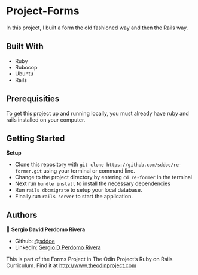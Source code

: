 # Project-Forms

In this project, I built a form the old fashioned way and then the Rails way.

## Built With

-   Ruby
-   Rubocop
-   Ubuntu
-   Rails

## Prerequisities

To get this project up and running locally, you must already have ruby and rails installed on your computer.

## Getting Started

**Setup**

- Clone this repository with ```git clone https://github.com/sddoe/re-former.git``` using your terminal or command line.<br>
- Change to the project directory by entering ```cd re-former``` in the terminal<br>
- Next run ```bundle install``` to install the necessary dependencies<br>
- Run ```rails db:migrate``` to setup your local database.<br>
- Finally run ```rails server``` to start the application.<br>

## Authors

👤 **Sergio David Perdomo Rivera**

-   Github: [@sddoe](https://github.com/sddoe)
-   LinkedIn: [Sergio D Perdomo Rivera](https://www.linkedin.com/in/sergio-david-perdomo-rivera/)

This is part of the Forms Project in The Odin Project’s Ruby on Rails Curriculum. Find it at http://www.theodinproject.com